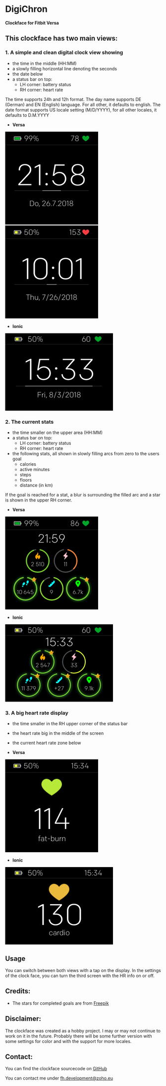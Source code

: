 # DigiChron
**Clockface for Fitbit Versa**

## This clockface has two main views:

### 1. A simple and clean digital clock view showing
- the time in the middle (HH:MM)
- a slowly filling horizontal line denoting the seconds
- the date below
- a status bar on top:
  - LH corner: battery status
  - RH corner: heart rate
  
The time supports 24h and 12h format.
The day name supports DE (German) and EN (English) language. For all other, it defaults to english.
The date format supports US locale setting (M/D/YYYY), for all other locales, it defaults to D.M.YYYY

- **Versa**

![Screen1_NON_US](screenshots/Screen_1-non_US-VERSA.png)
![Screen1_US](screenshots/Screen_1-US-VERSA.png)

- **Ionic**

![Screen1_US](screenshots/Screen_1-US-IONIC.png)

### 2. The current stats
- the time smaller on the upper area (HH:MM)
- a status bar on top:
  - LH corner: battery status
  - RH corner: heart rate
- the following stats, all shown in slowly filling arcs from zero to the users goal
  - calories
  - active minutes
  - steps
  - floors
  - distance (in km)

If the goal is reached for a stat, a blur is surrounding the filled arc and a star is shown in the upper RH corner.

- **Versa**

![Screen2](screenshots/Screen_2-VERSA.png)

- **Ionic**

![Screen2](screenshots/Screen_2-IONIC.png)

### 3. A big heart rate display
- the time smaller in the RH upper corner of the status bar
- the heart rate big in the middle of the screen
- the current heart rate zone below

- **Versa**

![Screen3](screenshots/Screen_3-VERSA.png)

- **Ionic**

![Screen3](screenshots/Screen_3-IONIC.png)

## Usage

You can switch between both views with a tap on the display.
In the settings of the clock face, you can turn the third screen with the HR info on or off.

## Credits:

- The stars for completed goals are from [Freepik](https://www.freepik.com/free-vector/colorful-star-icons_787040.htm)

## Disclaimer:

The clockface was created as a hobby project.
I may or may not continue to work on it in the future.
Probably there will be some further version with some settings for color and with the support for more locales.

## Contact:

You can find the clockface sourcecode on [GitHub](https://github.com/tanstaaflFH/DigiChron)

You can contact me under [fh.development@zoho.eu](mailto://fh.development@zoho.eu)
